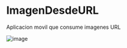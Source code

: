 # ImagenDesdeURL
Aplicacion movil que consume imagenes URL


![image](https://user-images.githubusercontent.com/56771357/215852333-6580e839-986b-439b-a9df-a9adfc409de1.png)
